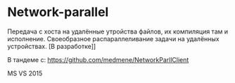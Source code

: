# Network-parallel

Передача с хоста на удалённые утройства файлов, их компиляция там и исполнение. Своеобразное распараллеливание задачи на удалённых устройствах. \[В разработке\]]

В тандеме с: https://github.com/medmene/NetworkParllClient

MS VS 2015
